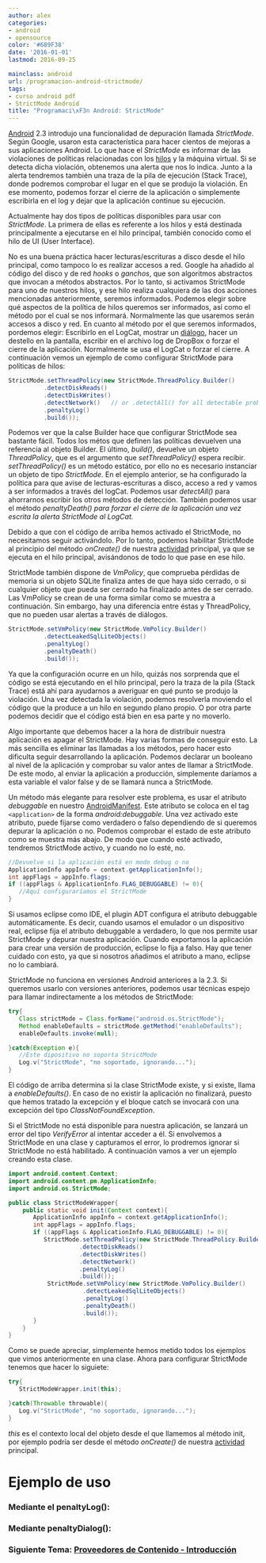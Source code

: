 ```yaml
---
author: alex
categories:
- android
- opensource
color: '#689F38'
date: '2016-01-01'
lastmod: 2016-09-25

mainclass: android
url: /programacion-android-strictmode/
tags:
- curso android pdf
- StrictMode Android
title: "Programaci\xF3n Android: StrictMode"
---
```


[Android][1] 2.3 introdujo una funcionalidad de depuración llamada *StrictMode*. Según Google, usaron esta característica para hacer cientos de mejoras a sus aplicaciones Android. Lo que hace el *StrictMode* es informar de las violaciones de políticas relacionadas con los [hilos][2] y la máquina virtual. Si se detecta dicha violación, obtenemos una alerta que nos lo indica. Junto a la alerta tendremos también una traza de la pila de ejecución (Stack Trace), donde podremos comprobar el lugar en el que se produjo la violación. En ese momento, podemos forzar el cierre de la aplicación o simplemente escribirla en el log y dejar que la aplicación continue su ejecución.

Actualmente hay dos tipos de políticas disponibles para usar con *StrictMode*. La primera de ellas es referente a los hilos y está destinada principalmente a ejecutarse en el hilo principal, también conocido como el hilo de UI (User Interface).

<!--more--><!--ad-->

No es una buena práctica hacer lecturas/escrituras a disco desde el hilo principal, como tampoco lo es realizar accesos a red. Google ha añadido al código del disco y de red *hooks* o *ganchos*, que son algoritmos abstractos que invocan a métodos abstractos. Por lo tanto, si activamos StrictMode para uno de nuestros hilos, y ese hilo realiza cualquiera de las dos acciones mencionadas anteriormente, seremos informados. Podemos elegir sobre qué aspectos de la política de hilos queremos ser informados, así como el método por el cual se nos informará. Normalmente las que usaremos serán accesos a disco y red. En cuanto al método por el que seremos informados, pordemos elegir: Escribirlo en el LogCat, mostrar un [diálogo][3], hacer un destello en la pantalla, escribir en el archivo log de DropBox o forzar el cierre de la aplicación. Normalmente se usa el LogCat o forzar el cierre. A continuación vemos un ejemplo de como configurar StrictMode para políticas de hilos:

```java
StrictMode.setThreadPolicy(new StrictMode.ThreadPolicy.Builder()
          .detectDiskReads()
          .detectDiskWrites()
          .detectNetwork()   // or .detectAll() for all detectable problems
          .penaltyLog()
          .build());
```

Podemos ver que la calse Builder hace que configurar StrictMode sea bastante fácil. Todos los métos que definen las políticas devuelven una referencia al objeto Builder. El último, *build()*, devuelve un objeto *ThreadPolicy*, que es el argumento que *setThreadPolicy()* espera recibir. *setThreadPolicy()* es un método estático, por ello no es necesario instanciar un objeto de tipo *StrictMode*. En el ejemplo anterior, se ha configurado la política para que avise de lecturas-escrituras a disco, acceso a red y vamos a ser informados a través del logCat. Podemos usar *detectAll()* para ahorrarnos escribir los otros métodos de detección. También podemos usar el método *penaltyDeath() para forzar el cierre de la aplicación una vez escrita la alerta StrictMode al LogCat.*

Debido a que con el código de arriba hemos activado el StrictMode, no necesitamos seguir activándolo. Por lo tanto, podemos habilitar StrictMode al principio del método *onCreate()* de nuestra [actividad][2] principal, ya que se ejecuta en el hilo principal, avisándonos de todo lo que pase en ese hilo.

StrictMode también dispone de *VmPolicy*, que comprueba pérdidas de memoria si un objeto SQLite finaliza antes de que haya sido cerrado, o si cualquier objeto que pueda ser cerrado ha finalizado antes de ser cerrado. Las VmPolicy se crean de una forma similar como se muestra a continuación. Sin embargo, hay una diferencia entre éstas y ThreadPolicy, que no pueden usar alertas a través de diálogos.

```java
StrictMode.setVmPolicy(new StrictMode.VmPolicy.Builder()
          .detectLeakedSqlLiteObjects()
          .penaltyLog()
          .penaltyDeath()
          .build());
```

Ya que la configuración ocurre en un hilo, quizás nos sorprenda que el código se está ejecutando en el hilo principal, pero la traza de la pila (Stack Trace) está ahí para ayudarnos a averiguar en qué punto se produjo la violación. Una vez detectada la violación, podemos resolverla moviendo el código que la produce a un hilo en segundo plano propio. O por otra parte podemos decidir que el código está bien en esa parte y no moverlo.

Algo importante que debemos hacer a la hora de distribuir nuestra aplicación es apagar el StrictMode. Hay varias formas de conseguir esto. La más sencilla es eliminar las llamadas a los métodos, pero hacer esto dificulta seguir desarrollando la aplicación. Podemos declarar un booleano al nivel de la aplicación y comprobar su valor antes de llamar a StrictMode. De este modo, al enviar la aplicación a producción, simplemente daríamos a esta variable el valor false y de se llamará nunca a StrictMode.

Un método más elegante para resolver este problema, es usar el atributo *debuggable* en nuestro [AndroidManifest][4]. Este atributo se coloca en el tag `<application>` de la forma *android:debuggable*. Una vez activado este atributo, puede fijarse como verdadero o falso dependiendo de si queremos depurar la aplicación o no. Podemos comprobar el estado de este atributo como se muestra más abajo. De modo que cuando esté activado, tendremos StrictMode activo, y cuando no lo esté, no.

```java
//Devuelve si la aplicación está en modo debug o no
ApplicationInfo appInfo = context.getApplicationInfo();
int appFlags = appInfo.flags;
if ((appFlags & ApplicationInfo.FLAG_DEBUGGABLE) != 0){
   //Aquí configuraríamos el StrictMode
}
```

Si usamos eclipse como IDE, el plugin ADT configura el atributo debuggable automáticamente. Es decir, cuando usamos el emulador o un dispositivo real, eclipse fija el atributo debuggable a verdadero, lo que nos permite usar StrictMode y depurar nuestra aplicación. Cuando exportamos la aplicación para crear una versión de producción, eclipse lo fija a falso. Hay que tener cuidado con esto, ya que si nosotros añadimos el atributo a mano, eclipse no lo cambiará.

StrictMode no funciona en versiones Android anteriores a la 2.3. Si queremos usarlo con versiones anteriores, podemos usar técnicas espejo para llamar indirectamente a los métodos de StrictMode:

```java
try{
   Class strictMode = Class.forName("android.os.StrictMode");
   Method enableDefaults = strictMode.getMethod("enableDefaults");
   enableDefaults.invoke(null);

}catch(Exception e){
   //Este dipositivo no soporta StrictMode
   Log.v("StrictMode", "no soportado, ignorando...");
}
```

El código de arriba determina si la clase StrictMode existe, y si existe, llama a *enableDefaults()*. En caso de no existir la aplicación no finalizará, puesto que hemos tratado la excepción y el bloque catch se invocará con una excepción del tipo *ClassNotFoundException*.

Si el StrictMode no está disponible para nuestra aplicación, se lanzará un error del tipo *VerifyError* al intentar acceder a él. Si envolvemos a StrictMode en una clase y capturamos el error, lo prodremos ignorar si StrictMode no está habilitado. A continuación vamos a ver un ejemplo creando esta clase.

```java
import android.content.Context;
import android.content.pm.ApplicationInfo;
import android.os.StrictMode;

public class StrictModeWrapper{
    public static void init(Context context){
       ApplicationInfo appInfo = context.getApplicationInfo();
       int appFlags = appInfo.flags;
       if ((appFlags & ApplicationInfo.FLAG_DEBUGGABLE) != 0){
          StrictMode.setThreadPolicy(new StrictMode.ThreadPolicy.Builder()
                    .detectDiskReads()
                    .detectDiskWrites()
                    .detectNetwork()
                    .penaltyLog()
                    .build());
           StrictMode.setVmPolicy(new StrictMode.VmPolicy.Builder()
                     .detectLeakedSqlLiteObjects()
                     .penaltyLog()
                     .penaltyDeath()
                     .build());
       }
    }
}
```

Como se puede apreciar, simplemente hemos metido todos los ejemplos que vimos anteriormente en una clase. Ahora para configurar StrictMode tenemos que hacer lo siguiete:

```java
try{
   StrictModeWrapper.init(this);

}catch(Throwable throwable){
   Log.v("StrictMode", "no soportado, ignorando...");
}

```

*this* es el contexto local del objeto desde el que llamemos al método init, por ejemplo podría ser desde el método *onCreate()* de nuestra [actividad][2] principal.

# Ejemplo de uso

### Mediante el penaltyLog():

<figure>
    <a href="https://3.bp.blogspot.com/-IdweIPhRyVQ/TsOuiL-BQQI/AAAAAAAABx8/X2hvK1eoP00/s1600/Screenshot-1.png"><amp-img layout="responsive" alt="android development"  height="774" width="1189" src="https://3.bp.blogspot.com/-IdweIPhRyVQ/TsOuiL-BQQI/AAAAAAAABx8/X2hvK1eoP00/s1600/Screenshot-1.png"></amp-img></a>
</figure>

### Mediante penaltyDialog():

<figure>
    <a href="https://1.bp.blogspot.com/-osWDkvmrHug/TsOu3XOySgI/AAAAAAAAByI/2TbyygetI14/s1600/Screenshot.png"  ><amp-img layout="responsive"  alt="android" height="337" width="447" src="https://1.bp.blogspot.com/-osWDkvmrHug/TsOu3XOySgI/AAAAAAAAByI/2TbyygetI14/s1600/Screenshot.png"></amp-img></a>
</figure>


### Siguiente Tema: [Proveedores de Contenido - Introducción][5]

 [1]: https://elbauldelprogramador.com/tags/android
 [2]: https://elbauldelprogramador.com/fundamentos-programacion-android_17/
 [3]: https://elbauldelprogramador.com/programacion-android-interfaz-grafica_11/
 [4]: https://elbauldelprogramador.com/fundamentos-programacion-android_16/
 [5]: https://elbauldelprogramador.com/programacion-android-proveedores-de/
